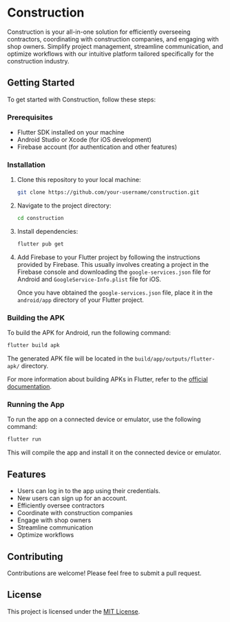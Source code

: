 # Construction

Construction is your all-in-one solution for efficiently overseeing contractors, coordinating with construction companies, and engaging with shop owners. Simplify project management, streamline communication, and optimize workflows with our intuitive platform tailored specifically for the construction industry.

## Getting Started

To get started with Construction, follow these steps:

### Prerequisites

- Flutter SDK installed on your machine
- Android Studio or Xcode (for iOS development)
- Firebase account (for authentication and other features)

### Installation

1. Clone this repository to your local machine:

   ```bash
   git clone https://github.com/your-username/construction.git
   ```

2. Navigate to the project directory:

   ```bash
   cd construction
   ```

3. Install dependencies:

   ```bash
   flutter pub get
   ```

4. Add Firebase to your Flutter project by following the instructions provided by Firebase. This usually involves creating a project in the Firebase console and downloading the `google-services.json` file for Android and `GoogleService-Info.plist` file for iOS.

   Once you have obtained the `google-services.json` file, place it in the `android/app` directory of your Flutter project.

### Building the APK

To build the APK for Android, run the following command:

```bash
flutter build apk
```

The generated APK file will be located in the `build/app/outputs/flutter-apk/` directory.

For more information about building APKs in Flutter, refer to the [official documentation](https://flutter.dev/docs/deployment/android).

### Running the App

To run the app on a connected device or emulator, use the following command:

```bash
flutter run
```

This will compile the app and install it on the connected device or emulator.

## Features

- Users can log in to the app using their credentials.
- New users can sign up for an account.
- Efficiently oversee contractors
- Coordinate with construction companies
- Engage with shop owners
- Streamline communication
- Optimize workflows

## Contributing

Contributions are welcome! Please feel free to submit a pull request.

## License

This project is licensed under the [MIT License](LICENSE).
